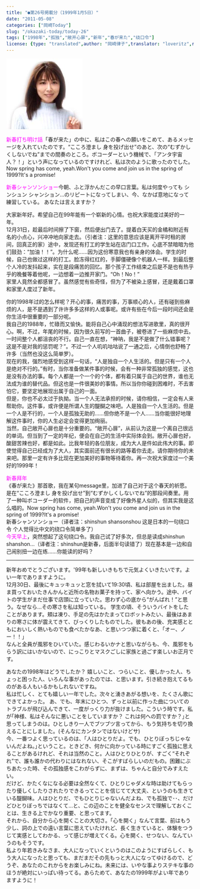 ```yaml
---
title: "●第26号掲載分（1999年1月5日）"
date: "2011-05-08"
categories: ["岡崎Today"]
slug: "/okazaki-today/today-26"
tags: ["1998年","孤独","敞开心扉","新年","春が来た","绕口令"]
license: {type: "translated",author: "岡崎律子",translator: "loveritz",reproduced-url: "http://www.ne.jp/asahi/okazaki/book/today/today26.html",reproduced-website: "岡崎律子Book"}
---
```


[![](./images/today24.jpg)](./images/today24.jpg)

  
<span style="color: #ff00ff;">新春打ち明け話</span>「春が来た」の中に、私はこの春への願いをこめて、あるメッセージを入れていたのです。“こころ澄まし 身を投げ出せ”のあと、次の“むずかしくしないでね”までの間奏のところ。ボコーダーという機械で、「アンタ宇宙人？！」という声になっているのですけれど、私は次のように歌ったのでした。Now spring has come, yeah.Won't you come and join us in the spring of 1999?It's a promise!  

  
<span style="color: #ff00ff;">新春シャンソンショー</span>今朝、ふと浮かんだこの早口言葉。私は何度やっても シンシュン シャンション…のリピートになってしまい、今、なかば意地になって練習している。 あなたは言えますか？  

  
大家新年好。希望自己在99年能有一个崭新的心情。也祝大家能度过美好的一年。  
12月31日，趁最后时间擦了下窗，然后便出门去了。提着白天买的金橘和附近有名的小点心，兴冲冲地向家走去。（引者注：这里的意思应该是离开平时租的房间，回真正的家）途中，发现还有打工的学生站在店门口工作。心底不禁暗暗为他们鼓劲：“加油！！”。为什么呢……因为这份寒意我也有亲身的体会。学生的时候，自己也做过这样的打工。脸冻得红红的，手脚僵硬像个机器人一样。到最后整个人冷的发抖起来，实在是段痛苦的回忆。那个孩子工作结束之后是不是也有热乎乎的晚餐等着他呢，一边想着一边推开家门。“Oh！No！”  
家里人竟然全都感冒了。虽然感觉有些奇怪，但为了不被染上感冒，还是戴着口罩和家里人度过了新年。  

  
你的1998年过的怎么样呢？开心的事，痛苦的事，万事顺心的人，还有碰到些麻烦的人，是不是遇到了许许多多这样的人或事呢。或许有些在今后一段时间还会是你生活中很重要的一部分呢。  
我自己的1988年，忙碌而又愉快。能将自己心中涌现的想法写进歌里，真的很开心。啊，不过，年尾的时候，因为很久前写的一首曲子，被卷进了一些麻烦中去。一时间整个人都沮丧的不行。自己一直在想，“神呐，我是不是做了什么错事呢？这是不是对我的惩罚呢？”。不过一个人叽叽咕咕说了一通之后，心情倒也舒畅了许多（当然也没这么简单罗）。  
现在的我，强烈地感受到这样一句话，“人是独自一个人生活的。但是只有一个人是绝对不行的。”有时，当你准备做某件事的时候，会有一种非常孤独的感觉，这也是没有办法的事。每个人都是一个一个的个体，都有着只属于自己的世界，谁也无法成为谁的替代品。但这也是一件很美妙的事情。所以当你你碰到困难时，不去害怕它，要坚定地展现出属于自己的一面。  
但是，你也不必太过于执拗。当一个人无法承担的时候，请你相信，一定会有人来帮助你。这件事，或许便是所谓人生的醍醐之味吧。人是独自一个人生活的。但是一个人是不行的，一个人是孤独无助的……但你绝不是一个人……当你能很好地理解这件事时，你的人生必定会变得更加绚丽。  
当然，自己敞开心扉也是十分重要的。“敞开心扉”，从前认为这是一个离自己很远的单词。但当到了一定的年纪，便会在自己的生活中实际体会到。敞开心扉也好，酸甜苦辣也好，都是如此。比我年轻的各位朋友，成为大人是件如此伟大的事。即使觉得自己已经成为了大人，其实面前还有很长的路等着你去走。请你期待你的未来吧。那里一定有许多比现在更加美好的事物等待着你。再一次祝大家度过一个美好的1999年！  

  
<span style="color: #ff00ff;">新春拜年</span>  
《春が来た》那首歌，我在某句message里，加进了自己对于这个春天的祈愿。是在“こころ澄まし 身を投げ出せ”到“むずかしくしないでね”的那段间奏里。用了一种叫ボコーダー的软件，把自己的声音变成了好像外星人似的，但其实我是这么唱的。Now spring has come, yeah.Won't you come and join us in the spring of 1999?It's a promise!  
新春シャンソンショー（译者注：shinshun shansonshou 这是日本的一句绕口令 个人觉得比中文的绕口令简单多了）  
<span style="color: #ff00ff;">今天早上</span>，突然想起了这句绕口令。我自己试了好多次，但总是读成shinshun shanshon…（译者注：shinshun是新春，后面半句读错了）现在基本是一边和自己闹别扭一边在练……你能读的好吗？

---

新年おめでとうございます。'99年も新しいきもちで元気よくいきたいです。よい一年でありますように。  
12月30日、最後にキュッキュッと窓を拭いて19:30頃、私は部屋を出ました。昼ま買っておいたきんかんと近所の名物お菓子を持って、家へ向かう。途中、バイトの学生がまだ仕事で店頭に立っていた。思わず心の底から“がんばれ！”と思う。なぜなら…その寒さを私は知っている。 学生の頃、そういうバイトをしたことがあります。頬は凍り、手足の先はかたまってロボットみたい、最後はあまりの寒さに体が震えてきて、びっくりしたものでした。彼もあの後、充実感とともにおいしく熱いものでも食べたかなあ、と思いつつ家に着くと、「オー、ノー！！」  
なんと全員が風邪をひいていた。感じわるいかナと思いながらも、今、風邪をもらう訳にはいかないので、にっこりとマスクごしに家族と過ごす楽しいお正月です。  

  
あなたの1998年はどうでしたか？ 嬉しいこと、つらいこと、優しかった人、ちょっと困った人、いろんな事があったのでは、と思います。引き続き抱えてるものがある人もいるかもしれないですね。  
私は忙しく、とても嬉しい一年でした。次々と湧きあがる想いを、たくさん歌にできてよかった。 あ、でも、年末にひとつ、ずっと以前に作った曲についてのトラブルが飛び込んできて、一度がっくり力が抜けました。こういう時です。私が｢神様、私はそんなに悪いことをしていますか？ これは何への罰ですか？｣と思ってしまうのは。ひとしきり一人でブツブツ言ってから、もう気持ちを切り換えることにしました。(そんなにカンタンではないけどサ)  
今、一番つよく思っているのは、｢人はひとりだよ。でも、ひとりぼっちじゃないんだよね。｣ということ。ときどき、何かに向かっている時にすごく孤独に思えることがあるけれど、それは当然のこと。人はひとりひとりが、すごく“それぞれ”で、誰も誰かの代わりにはなれない、そこがすばらしいのだもの。困難にぶちあたった時、その孤独感をこわがらずに、まずは、ちゃんと自分でみすえたい。  
だけど、かたくなになる必要は全然なくて、ひとりじゃダメな時は助けてもらったり優しくしたりされたりできるってことを信じてて大丈夫、というのも生きている醍醐味。人はひとりだ、でもひとりじゃないんだよね、でも孤独で･･、だけどひとりぼっちではなくて…と、この辺のことを健全なセンスで理解しておくことは、生きる上でかなり重要、と思ってます。  
それから、自分から心を開くことの大切さ。「心を開く」なんて言葉、前はもう少し、詞の上での遠い言葉に思えていたけれど、長く生きていると、体験をつうじて実感としてわかる、って感じが増えてくる。心を開く、せつない、なんていうのもそうです。  
私より年若きみなさま、大人になっていくというのはこのようにすばらしく、もう大人になったと思っても、まだまだその先もっと大人になってゆけるので、どうぞ、あなたのこれからをお楽しみにね。未来には、いやな事よりステキな事のほうが絶対にいっぱい待ってる。あらためて、あなたの1999年がよい年でありますように！  